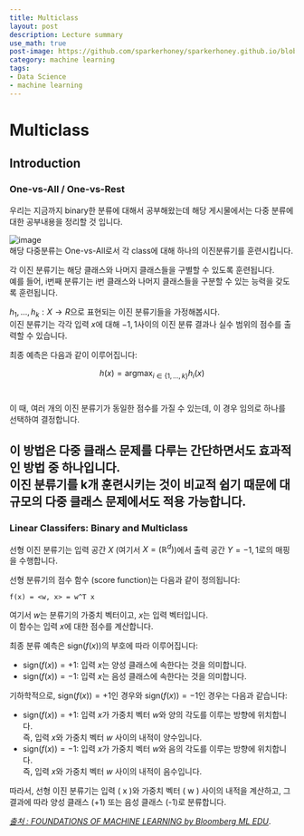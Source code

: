 ```yaml
---
title: Multiclass
layout: post
description: Lecture summary
use_math: true
post-image: https://github.com/sparkerhoney/sparkerhoney.github.io/blob/master/_images/machine%20learning.png?raw=true
category: machine learning
tags:
- Data Science
- machine learning
---
```


# Multiclass
## Introduction
### One-vs-All / One-vs-Rest
우리는 지금까지 binary한 분류에 대해서 공부해왔는데 해당 게시물에서는 다중 분류에 대한 공부내용을 정리할 것 입니다.<br>

![image](https://github.com/sparkerhoney/sparkerhoney.github.io/assets/108461006/a404cb0a-4276-4a18-91f2-2c9e741dbfa3)<br>
해당 다중분류는 One-vs-All로서 각 class에 대해 하나의 이진분류기를 훈련시킵니다.<br>

각 이진 분류기는 해당 클래스와 나머지 클래스들을 구별할 수 있도록 훈련됩니다.<br> 예를 들어, i번째 분류기는 i번 클래스와 나머지 클래스들을 구분할 수 있는 능력을 갖도록 훈련됩니다.<br>

$h_1, ..., h_k: X → R$으로 표현되는 이진 분류기들을 가정해봅시다.<br> 이진 분류기는 각각 입력 $x$에 대해 ${-1, 1}$사이의 이진 분류 결과나 실수 범위의 점수를 출력할 수 있습니다.<br>

최종 예측은 다음과 같이 이루어집니다:<br>

$$h(x) = \text{{argmax}}_{i \in \{1, \ldots, k\}} h_i(x)$$<br>

이 때, 여러 개의 이진 분류기가 동일한 점수를 가질 수 있는데, 이 경우 임의로 하나를 선택하여 결정합니다.<br>

이 방법은 다중 클래스 문제를 다루는 간단하면서도 효과적인 방법 중 하나입니다.<br> 이진 분류기를 k개 훈련시키는 것이 비교적 쉽기 때문에 대규모의 다중 클래스 문제에서도 적용 가능합니다.<br>
---
### Linear Classifers: Binary and Multiclass
선형 이진 분류기는 입력 공간 $X$ (여기서 $X = ( \mathbb{R}^d )$)에서 출력 공간 $Y = {-1, 1}$로의 매핑을 수행합니다.<br>

선형 분류기의 점수 함수 (score function)는 다음과 같이 정의됩니다:<br>
```
f(x) = <w, x> = w^T x
```


여기서 $w$는 분류기의 가중치 벡터이고, $x$는 입력 벡터입니다.<br> 이 함수는 입력 $x$에 대한 점수를 계산합니다.<br>

최종 분류 예측은 $\text{sign}(f(x))$의 부호에 따라 이루어집니다:<br>

- $\text{sign}(f(x)) = +1$: 입력 $x$는 양성 클래스에 속한다는 것을 의미합니다.<br>
- $\text{sign}(f(x)) = -1$: 입력 $x$는 음성 클래스에 속한다는 것을 의미합니다.<br>

기하학적으로, $\text{sign}(f(x)) = +1$인 경우와 $\text{sign}(f(x)) = -1$인 경우는 다음과 같습니다:<br>

- $\text{sign}(f(x)) = +1$: 입력 $x$가 가중치 벡터 $w$와 양의 각도를 이루는 방향에 위치합니다.<br> 즉, 입력 $x$와 가중치 벡터 $w$ 사이의 내적이 양수입니다.<br>
- $\text{sign}(f(x)) = -1$: 입력 $x$가 가중치 벡터 $w$와 음의 각도를 이루는 방향에 위치합니다.<br> 즉, 입력 $x$와 가중치 벡터 $w$ 사이의 내적이 음수입니다.<br>

따라서, 선형 이진 분류기는 입력 \( x \)와 가중치 벡터 \( w \) 사이의 내적을 계산하고, 그 결과에 따라 양성 클래스 (+1) 또는 음성 클래스 (-1)로 분류합니다.<br>



[*출처 : FOUNDATIONS OF MACHINE LEARNING by Bloomberg ML EDU*](https://bloomberg.github.io/foml/#home).
